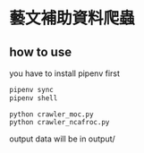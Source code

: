 # 藝文補助資料爬蟲

## how to use
you have to install pipenv first
```bash
pipenv sync
pipenv shell
```
```
python crawler_moc.py
python crawler_ncafroc.py
```
output data will be in output/
